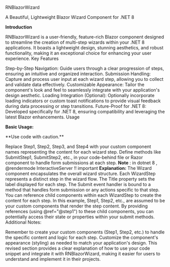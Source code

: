 RNBlazorWizard

A Beautiful, Lightweight Blazor Wizard Component for .NET 8

**Introduction**

RNBlazorWizard is a user-friendly, feature-rich Blazor component designed to streamline the creation of multi-step wizards within your .NET 8 applications.
It boasts a lightweight design, stunning aesthetics, and robust functionality, making it an exceptional choice for enhancing your user experience.
Key Features

Step-by-Step Navigation: Guide users through a clear progression of steps, ensuring an intuitive and organized interaction.
Submission Handling: Capture and process user input at each wizard step, allowing you to collect and validate data effectively.
Customizable Appearance: Tailor the component's look and feel to seamlessly integrate with your application's design aesthetic.
Loading Integration (Optional): Optionally incorporate loading indicators or custom toast notifications to provide visual feedback during data processing or step transitions.
Future-Proof for .NET 8: Developed specifically for .NET 8, ensuring compatibility and leveraging the latest Blazor enhancements.
Usage

**Basic Usage:**


<Wizard>
    <WizardStep Title="General Info" Submit="@SubmitStep1">
        <Step1 @ref="@step1"></Step1>
    </WizardStep>
    <WizardStep Title="Personal Info" Submit="@SubmitStep2">
        <Step2 @ref="@step2"></Step2>
    </WizardStep>
    <WizardStep Title="Bank Info" Submit="@SubmitStep3">
        <Step3 @ref="@step3"></Step3>
    </WizardStep>
    <WizardStep Title="Confirmation" Submit="@SubmitStep4">
        <Step4 @ref="@step4"></Step4>
    </WizardStep>
</Wizard>
**Use code with caution.**

Replace Step1, Step2, Step3, and Step4 with your custom component names representing the content for each wizard step.
Define methods like SubmitStep1, SubmitStep2, etc., in your code-behind file or Razor component to handle form submissions at each step.
**Note** : in dotnet 8 , @rendermode InteractiveServer !! important
**Explanation:**
The Wizard component encapsulates the overall wizard structure.
Each WizardStep represents a distinct step in the wizard flow.
The Title property sets the label displayed for each step.
The Submit event handler is bound to a method that handles form submission or any actions specific to that step.
You can reference child components within each WizardStep to create the content for each step. In this example, Step1, Step2, etc., are assumed to be your custom components that render the step content.
By providing references (using @ref="@step1") to these child components, you can potentially access their state or properties within your submit methods.
Additional Notes:

Remember to create your custom components (Step1, Step2, etc.) to handle the specific content and logic for each step.
Customize the component's appearance (styling) as needed to match your application's design.
This revised section provides a clear explanation of how to use your code snippet and integrate it with RNBlazorWizard, making it easier for users to understand and implement it in their projects.
